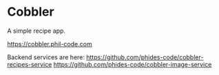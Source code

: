 # Cobbler

A simple recipe app.

https://cobbler.phil-code.com

Backend services are here:
https://github.com/phides-code/cobbler-recipes-service
https://github.com/phides-code/cobbler-image-service
